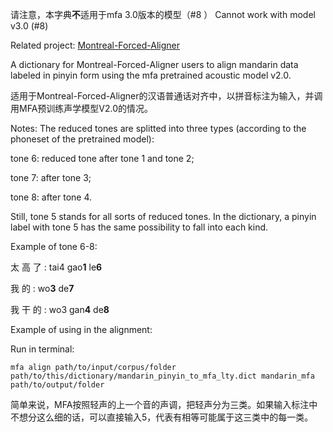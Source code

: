 请注意，本字典**不**适用于mfa 3.0版本的模型（#8 ）
Cannot work with model v3.0 (#8)

Related project: [Montreal-Forced-Aligner](https://github.com/MontrealCorpusTools/Montreal-Forced-Aligner)

A dictionary for Montreal-Forced-Aligner users to align mandarin data labeled in pinyin form using the mfa pretrained acoustic model v2.0.

适用于Montreal-Forced-Aligner的汉语普通话对齐中，以拼音标注为输入，并调用MFA预训练声学模型V2.0的情况。

Notes:
The reduced tones are splitted into three types (according to the phoneset of the pretrained model):

tone 6: reduced tone after tone 1 and tone 2;

tone 7: after tone 3;

tone 8: after tone 4.

Still, tone 5 stands for all sorts of reduced tones. In the dictionary, a pinyin label with tone 5 has the same possibility to fall into each kind.

Example of tone 6-8:

太 高 了 : tai4  gao**1**  le**6**

我 的 : wo**3** de**7**

我 干 的 : wo3 gan**4** de**8**

Example of using in the alignment:

Run in terminal:

`mfa align path/to/input/corpus/folder path/to/this/dictionary/mandarin_pinyin_to_mfa_lty.dict mandarin_mfa path/to/output/folder `

简单来说，MFA按照轻声的上一个音的声调，把轻声分为三类。如果输入标注中不想分这么细的话，可以直接输入5，代表有相等可能属于这三类中的每一类。
